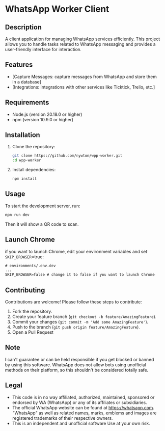 # WhatsApp Worker Client

## Description
A client application for managing WhatsApp services efficiently. This project allows you to handle tasks related to WhatsApp messaging and provides a user-friendly interface for interaction.

## Features
- [Capture Messages: capture messages from WhatsApp and store them in a database]
- [Integrations: integrations with other services like Ticktick, Trello, etc.]

## Requirements
- Node.js (version 20.18.0 or higher)
- npm (version 10.9.0 or higher)

## Installation
1. Clone the repository:
   ```bash
   git clone https://github.com/nywton/wpp-worker.git
   cd wpp-worker
   ```

2. Install dependencies:
   ```bash
   npm install
   ```

## Usage
To start the development server, run:
```bash
npm run dev
```

Then it will show a QR code to scan.

## Launch Chrome
if you want to launch Chrome, edit your environment variables and set `SKIP_BROWSER`=true:
```txt
# environments/.env.dev
...
SKIP_BROWSER=false # change it to false if you want to launch Chrome
```


## Contributing
Contributions are welcome! Please follow these steps to contribute:
1. Fork the repository.
2. Create your feature branch (`git checkout -b feature/AmazingFeature`).
3. Commit your changes (`git commit -m 'Add some AmazingFeature'`).
4. Push to the branch (`git push origin feature/AmazingFeature`).
5. Open a Pull Request

## Note

I can't guarantee or can be held responsible if you get blocked or banned by using this software. WhatsApp does not allow bots using unofficial methods on their platform, so this shouldn't be considered totally safe. 

## Legal

-   This code is in no way affiliated, authorized, maintained, sponsored or endorsed by WA (WhatsApp) or any of its affiliates or subsidiaries.
-   The official WhatsApp website can be found at https://whatsapp.com. "WhatsApp" as well as related names, marks, emblems and images are registered trademarks of their respective owners.
-   This is an independent and unofficial software Use at your own risk.


